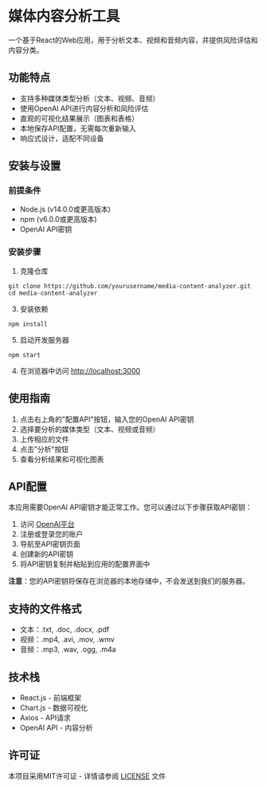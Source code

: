 # 媒体内容分析工具

一个基于React的Web应用，用于分析文本、视频和音频内容，并提供风险评估和内容分类。

## 功能特点

- 支持多种媒体类型分析（文本、视频、音频）
- 使用OpenAI API进行内容分析和风险评估
- 直观的可视化结果展示（图表和表格）
- 本地保存API配置，无需每次重新输入
- 响应式设计，适配不同设备

## 安装与设置

### 前提条件

- Node.js (v14.0.0或更高版本)
- npm (v6.0.0或更高版本)
- OpenAI API密钥

### 安装步骤

1. 克隆仓库
   
```git clone https://github.com/yourusername/media-content-analyzer.git```
```cd media-content-analyzer```


3. 安装依赖
   
```npm install```


5. 启动开发服务器
   
```npm start```


4. 在浏览器中访问 [http://localhost:3000](http://localhost:3000)

## 使用指南

1. 点击右上角的"配置API"按钮，输入您的OpenAI API密钥
2. 选择要分析的媒体类型（文本、视频或音频）
3. 上传相应的文件
4. 点击"分析"按钮
5. 查看分析结果和可视化图表

## API配置

本应用需要OpenAI API密钥才能正常工作。您可以通过以下步骤获取API密钥：

1. 访问 [OpenAI平台](https://platform.openai.com/)
2. 注册或登录您的账户
3. 导航至API密钥页面
4. 创建新的API密钥
5. 将API密钥复制并粘贴到应用的配置界面中

**注意**：您的API密钥将保存在浏览器的本地存储中，不会发送到我们的服务器。

## 支持的文件格式

- 文本：.txt, .doc, .docx, .pdf
- 视频：.mp4, .avi, .mov, .wmv
- 音频：.mp3, .wav, .ogg, .m4a

## 技术栈

- React.js - 前端框架
- Chart.js - 数据可视化
- Axios - API请求
- OpenAI API - 内容分析

## 许可证

本项目采用MIT许可证 - 详情请参阅 [LICENSE](LICENSE) 文件
